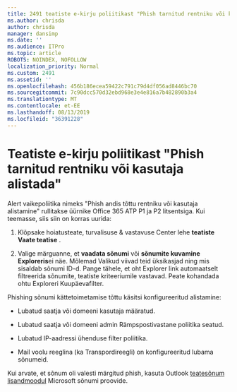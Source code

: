 ```yaml
---
title: 2491 teatiste e-kirju poliitikast "Phish tarnitud rentniku või kasutaja alistada"
ms.author: chrisda
author: chrisda
manager: dansimp
ms.date: ''
ms.audience: ITPro
ms.topic: article
ROBOTS: NOINDEX, NOFOLLOW
localization_priority: Normal
ms.custom: 2491
ms.assetid: ''
ms.openlocfilehash: 456b186ecea59422c791c79d4df056ad8446bc70
ms.sourcegitcommit: 7c90dcc570d32ebd968e3e4e816a7b482890b3a4
ms.translationtype: MT
ms.contentlocale: et-EE
ms.lasthandoff: 08/13/2019
ms.locfileid: "36391228"
---
```

# <a name="alert-email-messages-from-the-phish-delivered-due-to-tenant-or-user-override-policy"></a>Teatiste e-kirju poliitikast "Phish tarnitud rentniku või kasutaja alistada"

Alert vaikepoliitika nimeks "Phish andis tõttu rentniku või kasutaja alistamine" rullitakse üürnike Office 365 ATP P1 ja P2 litsentsiga. Kui teemasse, siis siin on korras uurida:

1. Klõpsake hoiatusteate, turvalisuse & vastavuse Center lehe **teatiste** **Vaate teatise** .

2. Valige märguanne, et **vaadata sõnumi** või **sõnumite kuvamine Exploreris**ei näe. Mõlemad Valikud viivad teid üksikasjad ning mis sisaldab sõnumi ID-d. Pange tähele, et oht Explorer link automaatselt filtreerida sõnumite, teatiste kriteeriumile vastavad. Peate kohandada ohtu Exploreri Kuupäevafilter.

Phishing sõnumi kättetoimetamise tõttu käsitsi konfigureeritud alistamine:

- Lubatud saatja või domeeni kasutaja määratud.

- Lubatud saatja või domeeni admin Rämpspostivastane poliitika seatud.

- Lubatud IP-aadressi ühenduse filter poliitika.

- Mail voolu reeglina (ka Transpordireegli) on konfigureeritud lubama sõnumeid.

Kui arvate, et sõnum oli valesti märgitud phish, kasuta Outlook [teatesõnum lisandmoodul](https://support.office.com/article/b5caa9f1-cdf3-4443-af8c-ff724ea719d2) Microsoft sõnumi proovide.
